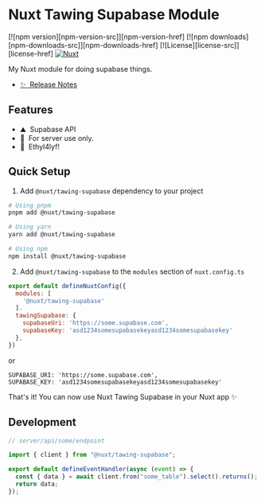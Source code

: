 <!--
Get your module up and running quickly.

Find and replace all on all files (CMD+SHIFT+F):
- Name: My Module
- Package name: my-module
- Description: My new Nuxt module
-->

# Nuxt Tawing Supabase Module

[![npm version][npm-version-src]][npm-version-href]
[![npm downloads][npm-downloads-src]][npm-downloads-href]
[![License][license-src]][license-href]
[![Nuxt][nuxt-src]][nuxt-href]

My Nuxt module for doing supabase things.

- [✨ &nbsp;Release Notes](/CHANGELOG.md)


## Features

<!-- Highlight some of the features your module provide here -->
- ⛰ &nbsp;Supabase API
- 🚠 &nbsp;For server use only.
- 🌲 &nbsp;Ethyl4lyf!

## Quick Setup

1. Add `@nuxt/tawing-supabase` dependency to your project

```bash
# Using pnpm
pnpm add @nuxt/tawing-supabase

# Using yarn
yarn add @nuxt/tawing-supabase

# Using npm
npm install @nuxt/tawing-supabase
```

2. Add `@nuxt/tawing-supabase` to the `modules` section of `nuxt.config.ts`

```js
export default defineNuxtConfig({
  modules: [
    '@nuxt/tawing-supabase'
  ].
  tawingSupabase: {
    supabaseUri: 'https://some.supabase.com',
    supabaseKey: 'asd1234somesupabasekeyasd1234somesupabasekey'
  },  
})
```

or

```env
SUPABASE_URI: 'https://some.supabase.com',
SUPABASE_KEY: 'asd1234somesupabasekeyasd1234somesupabasekey'
```


That's it! You can now use Nuxt Tawing Supabase in your Nuxt app ✨

## Development

```js
// server/api/some/endpoint

import { client } from "@nuxt/tawing-supabase";

export default defineEventHandler(async (event) => {
  const { data } = await client.from("some_table").select().returns();
  return data;
});

```



<!-- Badges -->
[nuxt-src]: https://img.shields.io/badge/Nuxt-18181B?logo=nuxt.js
[nuxt-href]: https://nuxt.com
